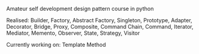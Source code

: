 Amateur self development design pattern course in python

Realised:
Builder, Factory, Abstract Factory, Singleton, Prototype, Adapter, Decorator, Bridge, Proxy, Composite, Command Chain,
Command, Iterator, Mediator, Memento, Observer, State, Strategy, Visitor

Currently working on:
Template Method